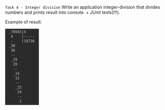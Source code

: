 `Task 4 - Integer division`
Write an application integer-division that divides numbers and prints result into console. + JUnit tests(!!!).

Example of result:

![alt text](docs/Task_4.png "Task 4 - Integer division")